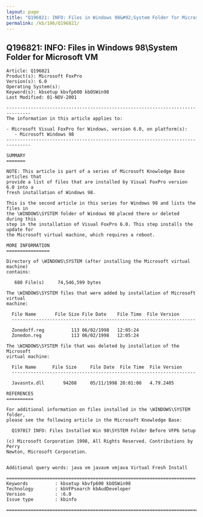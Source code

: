 ```yaml
---
layout: page
title: "Q196821: INFO: Files in Windows 98&#92;System Folder for Microsoft VM"
permalink: /kb/196/Q196821/
---
```


## Q196821: INFO: Files in Windows 98&#92;System Folder for Microsoft VM

	Article: Q196821
	Product(s): Microsoft FoxPro
	Version(s): 6.0
	Operating System(s): 
	Keyword(s): kbsetup kbvfp600 kbOSWin98
	Last Modified: 01-NOV-2001
	
	-------------------------------------------------------------------------------
	The information in this article applies to:
	
	- Microsoft Visual FoxPro for Windows, version 6.0, on platform(s):
	   - Microsoft Windows 98 
	-------------------------------------------------------------------------------
	
	SUMMARY
	=======
	
	NOTE: This article is part of a series of Microsoft Knowledge Base articles that
	provide a list of files that are installed by Visual FoxPro version 6.0 into a
	fresh installation of Windows 98.
	
	This is the second article in this series for Windows 98 and lists the files in
	the \WINDOWS\SYSTEM folder of Windows 98 placed there or deleted during this
	step in the installation of Visual FoxPro 6.0. This step installs the update for
	the Microsoft virtual machine, which requires a reboot.
	
	MORE INFORMATION
	================
	
	Directory of \WINDOWS\SYSTEM (after installing the Microsoft virtual machine)
	contains:
	
	   680 File(s)     74,546,599 bytes
	
	The \WINDOWS\SYSTEM files that were added by installation of Microsoft virtual
	machine:
	
	  File Name       File Size File Date    File Time  File Version
	  --------------------------------------------------------------------
	
	  Zonedoff.reg          113 06/02/1998   12:05:24
	  Zonedon.reg           113 06/02/1998   12:05:24
	
	The \WINDOWS\SYSTEM file that was deleted by installation of the Microsoft
	virtual machine:
	
	  File Name      File Size     File Date  File Time  File Version
	  --------------------------------------------------------------------
	
	  Javasntx.dll       94208     05/11/1998 20:01:00   4.79.2405
	
	REFERENCES
	==========
	
	For additional information on files installed in the \WINDOWS\SYSTEM folder,
	please see the following article in the Microsoft Knowledge Base:
	
	  Q197017 INFO: Files Installed Win 98\SYSTEM Folder Before VFP6 Setup
	
	(c) Microsoft Corporation 1998, All Rights Reserved. Contributions by Perry
	Newton, Microsoft Corporation.
	
	
	Additional query words: java vm javavm vmjava Virtual Fresh Install
	
	======================================================================
	Keywords          : kbsetup kbvfp600 kbOSWin98 
	Technology        : kbVFPsearch kbAudDeveloper
	Version           : :6.0
	Issue type        : kbinfo
	
	=============================================================================
	
